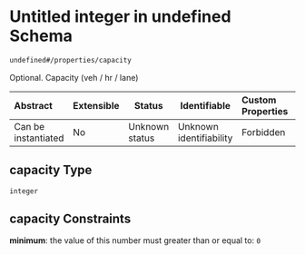 # Untitled integer in undefined Schema

```txt
undefined#/properties/capacity
```

Optional. Capacity (veh / hr / lane)


| Abstract            | Extensible | Status         | Identifiable            | Custom Properties | Additional Properties | Access Restrictions | Defined In                                                                      |
| :------------------ | ---------- | -------------- | ----------------------- | :---------------- | --------------------- | ------------------- | ------------------------------------------------------------------------------- |
| Can be instantiated | No         | Unknown status | Unknown identifiability | Forbidden         | Allowed               | none                | [link_tod.schema.json\*](../../out/link_tod.schema.json "open original schema") |

## capacity Type

`integer`

## capacity Constraints

**minimum**: the value of this number must greater than or equal to: `0`
